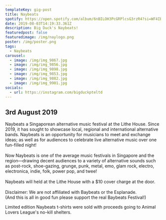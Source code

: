 ```yaml
---
templateKey: gig-post
title: Naybeats
spotify: https://open.spotify.com/album/6nBILOH3PcGRPlcsG3rzR4?si=WF4IBzrNRkeOMJxDfBax_Q
date: 2019-08-03T14:19:33.361Z
description: Big Duck's Naybeats!
featuredpost: false
featuredimage: /img/naylogo.png
poster: /img/poster.png
tags:
  - Naybeats
carousel:
  - image: /img/img_9867.jpg
  - image: /img/img_9856.jpg
  - image: /img/img_9898.jpg
  - image: /img/img_9853.jpg
  - image: /img/img_9882.jpg
  - image: /img/img_9901.jpg
socials:
  - url: https://instagram.com/bigduckpteltd
---
```

## 3rd August 2019

Naybeats a Singaporean alternative music festival at the Lithe House. Since 2019, it has sought to showcase local, regional and international alternative bands. Naybeats is an opportunity for musicians to meet and exchange ideas; as well as for audiences to celebrate live alternative music over one fun-filled night!\
\
Now Naybeats is one of the average music festivals in Singapore and the region—drawing decent audiences to a variety of alternative sounds such as post-rock, shoe-gazing, grunge, punk, metal, emo, glam rock, electro, electronica, indie, folk, power pop, and twee!\
\
Naybeats will held at the Lithe House with a $10 cover charge at the door.\
\
Disclaimer: We are not affiliated with Baybeats or the Esplanade.\
(And this is all in good fun please support the real Baybeats Festival!)

Limited edition Naybeats t-shirts were sold with proceeds going to Animal Lovers League's no-kill shelters.